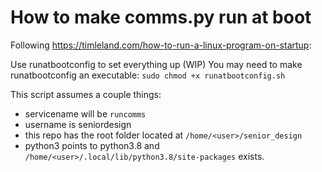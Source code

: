 # How to make comms.py run at boot

Following https://timleland.com/how-to-run-a-linux-program-on-startup:

Use runatbootconfig to set everything up (WIP)
You may need to make runatbootconfig an executable:
`sudo chmod +x runatbootconfig.sh`

This script assumes a couple things:
- servicename will be `runcomms`
- username is seniordesign
- this repo has the root folder located at `/home/<user>/senior_design`
- python3 points to python3.8 and `/home/<user>/.local/lib/python3.8/site-packages` exists.



